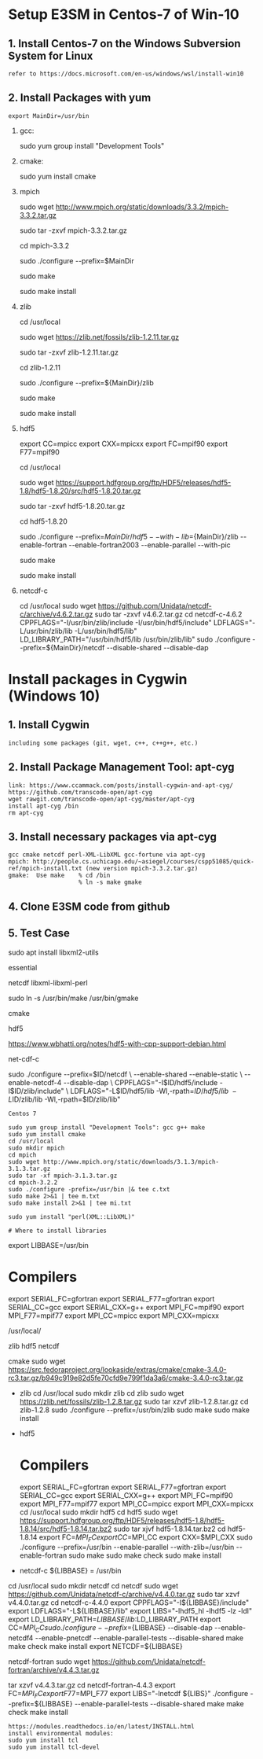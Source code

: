 # Setup E3SM in Centos-7 of Win-10
## 1. Install Centos-7 on the Windows Subversion System for Linux
	refer to https://docs.microsoft.com/en-us/windows/wsl/install-win10

## 2. Install Packages with yum

	export MainDir=/usr/bin
1. gcc:

	sudo yum group install "Development Tools"
2. cmake:

	sudo yum install cmake

3. mpich
	
	 sudo wget http://www.mpich.org/static/downloads/3.3.2/mpich-3.3.2.tar.gz
	 
	 sudo tar -zxvf mpich-3.3.2.tar.gz
	 
	 cd mpich-3.3.2
	 
	 sudo ./configure --prefix=$MainDir
	 
	 sudo make
	 
	 sudo make install
	 
4. zlib

  	cd /usr/local
	
	sudo wget https://zlib.net/fossils/zlib-1.2.11.tar.gz
	
	sudo tar -zxvf zlib-1.2.11.tar.gz
	
	cd zlib-1.2.11
	
	sudo ./configure --prefix=${MainDir}/zlib
	
	sudo make
	
	sudo make install
	
5. hdf5

	export CC=mpicc
	export CXX=mpicxx
	export FC=mpif90
	export F77=mpif90
	
  	cd /usr/local
	
	sudo wget https://support.hdfgroup.org/ftp/HDF5/releases/hdf5-1.8/hdf5-1.8.20/src/hdf5-1.8.20.tar.gz
	
	sudo tar -zxvf hdf5-1.8.20.tar.gz
	
	cd hdf5-1.8.20
	
	sudo ./configure --prefix=${MainDir}/hdf5  --with-lib=${MainDir}/zlib --enable-fortran --enable-fortran2003 --enable-parallel --with-pic
	
	sudo make
	
	sudo make install
	
6. netcdf-c
	
	cd /usr/local
	sudo wget https://github.com/Unidata/netcdf-c/archive/v4.6.2.tar.gz
	sudo tar -zxvf v4.6.2.tar.gz
	cd netcdf-c-4.6.2
	 CPPFLAGS="-I/usr/bin/zlib/include -I/usr/bin/hdf5/include"
	 LDFLAGS="-L/usr/bin/zlib/lib -L/usr/bin/hdf5/lib"
	 LD_LIBRARY_PATH="/usr/bin/hdf5/lib /usr/bin/zlib/lib"
	sudo ./configure --prefix=${MainDir}/netcdf --disable-shared  --disable-dap
	
	


# Install packages in Cygwin (Windows 10)

## 1. Install Cygwin
    including some packages (git, wget, c++, c++g++, etc.)
    
## 2. Install Package Management Tool: apt-cyg
    link: https://www.ccammack.com/posts/install-cygwin-and-apt-cyg/   https://github.com/transcode-open/apt-cyg
    wget rawgit.com/transcode-open/apt-cyg/master/apt-cyg
    install apt-cyg /bin
    rm apt-cyg

## 3. Install necessary packages via apt-cyg
    gcc cmake netcdf perl-XML-LibXML gcc-fortune via apt-cyg
    mpich: http://people.cs.uchicago.edu/~asiegel/courses/cspp51085/quick-ref/mpich-install.txt (new version mpich-3.3.2.tar.gz)
    gmake:  Use make    % cd /bin
                        % ln -s make gmake
 
## 4. Clone E3SM code from github

## 5. Test Case



sudo apt install libxml2-utils

essential

netcdf libxml-libxml-perl

sudo ln -s /usr/bin/make /usr/bin/gmake

cmake

hdf5

https://www.wbhatti.org/notes/hdf5-with-cpp-support-debian.html

net-cdf-c

sudo ./configure --prefix=$ID/netcdf \
	--enable-shared --enable-static \
	--enable-netcdf-4 --disable-dap \
	CPPFLAGS="-I$ID/hdf5/include -I$ID/zlib/include" \
	LDFLAGS="-L$ID/hdf5/lib -Wl,-rpath=$ID/hdf5/lib \
	-L$ID/zlib/lib -Wl,-rpath=$ID/zlib/lib"
	
	
	
	Centos 7
	
	sudo yum group install "Development Tools": gcc g++ make
	sudo yum install cmake
	cd /usr/local
	sudo mkdir mpich
	cd mpich
	sudo wget http://www.mpich.org/static/downloads/3.1.3/mpich-3.1.3.tar.gz
	sudo tar -xf mpich-3.1.3.tar.gz 
	cd mpich-3.2.2
	sudo ./configure -prefix=/usr/bin |& tee c.txt
	sudo make 2>&1 | tee m.txt
	sudo make install 2>&1 | tee mi.txt
	
	sudo yum install "perl(XML::LibXML)"
	
	# Where to install libraries
	
export LIBBASE=/usr/bin

# Compilers
export SERIAL_FC=gfortran
export SERIAL_F77=gfortran
export SERIAL_CC=gcc
export SERIAL_CXX=g++
export MPI_FC=mpif90
export MPI_F77=mpif77
export MPI_CC=mpicc
export MPI_CXX=mpicxx
	
/usr/local/

zlib hdf5 netcdf

cmake
sudo wget https://src.fedoraproject.org/lookaside/extras/cmake/cmake-3.4.0-rc3.tar.gz/b949c919e82d5fe70cfd9e799f1da3a6/cmake-3.4.0-rc3.tar.gz

* zlib 
	cd /usr/local
	sudo mkdir zlib
	cd zlib
	sudo wget https://zlib.net/fossils/zlib-1.2.8.tar.gz
	sudo tar xzvf  zlib-1.2.8.tar.gz
	cd zlib-1.2.8
	sudo ./configure --prefix=/usr/bin/zlib
	sudo make
	sudo make install
	
* hdf5
	# Compilers
	export SERIAL_FC=gfortran
	export SERIAL_F77=gfortran
	export SERIAL_CC=gcc
	export SERIAL_CXX=g++
	export MPI_FC=mpif90
	export MPI_F77=mpif77
	export MPI_CC=mpicc
	export MPI_CXX=mpicxx
	cd /usr/local
	sudo mkdir hdf5
	cd hdf5
	sudo wget https://support.hdfgroup.org/ftp/HDF5/releases/hdf5-1.8/hdf5-1.8.14/src/hdf5-1.8.14.tar.bz2
	sudo tar xjvf hdf5-1.8.14.tar.bz2
	cd hdf5-1.8.14
	export FC=$MPI_FC
	export CC=$MPI_CC
	export CXX=$MPI_CXX
	sudo ./configure --prefix=/usr/bin --enable-parallel --with-zlib=/usr/bin --enable-fortran
	sudo make
	sudo make check
	sudo make install

* netcdf-c
${LIBBASE} = /usr/bin

cd /usr/local
	sudo mkdir netcdf
	cd netcdf
sudo wget https://github.com/Unidata/netcdf-c/archive/v4.4.0.tar.gz
sudo tar xzvf v4.4.0.tar.gz
cd netcdf-c-4.4.0
export CPPFLAGS="-I${LIBBASE}/include"
export LDFLAGS="-L${LIBBASE}/lib"
export LIBS="-lhdf5_hl -lhdf5 -lz -ldl"
export LD_LIBRARY_PATH=${LIBBASE}/lib:$LD_LIBRARY_PATH
export CC=$MPI_CC
sudo ./configure --prefix=${LIBBASE} --disable-dap --enable-netcdf4 --enable-pnetcdf --enable-parallel-tests --disable-shared
make
make check
make install
export NETCDF=${LIBBASE}


netcdf-fortran 
sudo wget https://github.com/Unidata/netcdf-fortran/archive/v4.4.3.tar.gz

tar xzvf v4.4.3.tar.gz
cd netcdf-fortran-4.4.3
export FC=$MPI_FC
export F77=$MPI_F77
export LIBS="-lnetcdf ${LIBS}"
./configure --prefix=${LIBBASE} --enable-parallel-tests --disable-shared
make
make check
make install
	
	
	https://modules.readthedocs.io/en/latest/INSTALL.html
	install environmental modules:
	sudo yum install tcl
	sudo yum install tcl-devel
	
